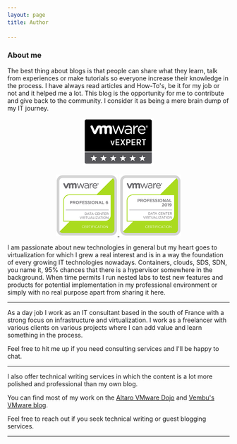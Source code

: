 ```yaml
---
layout: page
title: Author

---
```

### About me

The best thing about blogs is that people can share what they learn, talk from experiences or make tutorials so everyone increase their knowledge in the process. I have always read articles and How-To's, be it for my job or not and it helped me a lot. This blog is the opportunity for me to contribute and give back to the community. I consider it as being a mere brain dump of my IT journey.

<p align="center">
<a href="https://vexpert.vmware.com/directory/832" target="_blank">
<img src="/img/vexpert.png"/>
</a>
<br><br>
<a href="https://www.youracclaim.com/badges/c79e933b-061b-4110-b841-8c87fe1d287b/public_url" target="_blank">
<img src="/img/vcp6-new.png"/>
</a>
<a href="https://www.youracclaim.com/badges/1a40d4b4-943a-4d1f-a325-7ceb5caab117" target="_blank">
<img src="/img/vcp2019-new.png"/>
</a>
</p>

I am passionate about new technologies in general but my heart goes to virtualization for which I grew a real interest and is in a way the foundation of every growing IT technologies nowadays. Containers, clouds, SDS, SDN, you name it, 95% chances that there is a hypervisor somewhere in the background. When time permits I run nested labs to test new features and products for potential implementation in my professional environment or simply with no real purpose apart from sharing it here.

---

As a day job I work as an IT consultant based in the south of France with a strong focus on infrastructure and virtualization.
I work as a freelancer with various clients on various projects where I can add value and learn something in the process.

Feel free to hit me up if you need consulting services and I'll be happy to chat.

---

I also offer technical writing services in which the content is a lot more polished and professional than my own blog.

You can find most of my work on the <a href="https://www.altaro.com/dojo/author/xavier/">Altaro VMware Dojo</a> and <a href="https://www.vembu.com/blog/author/xavier/">Vembu's VMware blog</a>.

Feel free to reach out if you seek technical writing or guest blogging services.

***
